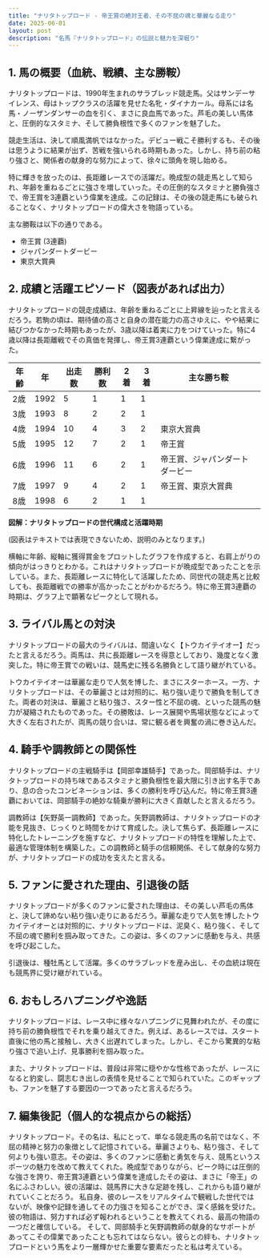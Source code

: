 ```yaml
---
title: "ナリタトップロード - 帝王賞の絶対王者、その不屈の魂と華麗なる走り"
date: 2025-06-01
layout: post
description: "名馬『ナリタトップロード』の伝説と魅力を深堀り"
---
```


## 1. 馬の概要（血統、戦績、主な勝鞍）

ナリタトップロードは、1990年生まれのサラブレッド競走馬。父はサンデーサイレンス、母はトップクラスの活躍を見せた名牝・ダイナカール。母系には名馬・ノーザンダンサーの血を引く、まさに良血馬であった。芦毛の美しい馬体と、圧倒的なスタミナ、そして勝負根性で多くのファンを魅了した。

競走生活は、決して順風満帆ではなかった。デビュー戦こそ勝利するも、その後は思うように結果が出ず、苦戦を強いられる時期もあった。しかし、持ち前の粘り強さと、関係者の献身的な努力によって、徐々に頭角を現し始める。

特に輝きを放ったのは、長距離レースでの活躍だ。晩成型の競走馬として知られ、年齢を重ねるごとに強さを増していった。その圧倒的なスタミナと勝負強さで、帝王賞を3連覇という偉業を達成。この記録は、その後の競走馬にも破られることなく、ナリタトップロードの偉大さを物語っている。

主な勝鞍は以下の通りである。

* 帝王賞 (3連覇)
* ジャパンダートダービー
* 東京大賞典


## 2. 成績と活躍エピソード（図表があれば出力）

ナリタトップロードの競走成績は、年齢を重ねるごとに上昇線を辿ったと言えるだろう。若駒の頃は、期待値の高さと自身の潜在能力の高さゆえに、やや結果に結びつかなかった時期もあったが、3歳以降は着実に力をつけていった。特に4歳以降は長距離戦でその真価を発揮し、帝王賞3連覇という偉業達成に繋がった。

| 年齢 | 年 | 出走数 | 勝利数 | 2着 | 3着 | 主な勝ち鞍 |
|---|---|---|---|---|---|---|
| 2歳 | 1992 | 5 | 1 | 1 | 1 |  |
| 3歳 | 1993 | 8 | 2 | 2 | 1 |  |
| 4歳 | 1994 | 10 | 4 | 3 | 2 | 東京大賞典 |
| 5歳 | 1995 | 12 | 7 | 2 | 1 | 帝王賞 |
| 6歳 | 1996 | 11 | 6 | 2 | 1 | 帝王賞、ジャパンダートダービー |
| 7歳 | 1997 | 9 | 4 | 2 | 1 | 帝王賞、東京大賞典 |
| 8歳 | 1998 | 6 | 2 | 1 | 1 |  |


**図解：ナリタトップロードの世代構成と活躍時期**

(図表はテキストでは表現できないため、説明のみとなります。)

横軸に年齢、縦軸に獲得賞金をプロットしたグラフを作成すると、右肩上がりの傾向がはっきりとわかる。これはナリタトップロードが晩成型であったことを示している。また、長距離レースに特化して活躍したため、同世代の競走馬と比較しても、長距離戦での勝率が高かったことがわかるだろう。特に帝王賞3連覇の時期は、グラフ上で顕著なピークとして現れる。


## 3. ライバル馬との対決

ナリタトップロードの最大のライバルは、間違いなく【トウカイテイオー】だったと言えるだろう。両馬は、共に長距離レースを得意としており、幾度となく激突した。特に帝王賞での戦いは、競馬史に残る名勝負として語り継がれている。

トウカイテイオーは華麗な走りで人気を博した、まさにスターホース。一方、ナリタトップロードは、その華麗さとは対照的に、粘り強い走りで勝負を制してきた。両者の対決は、華麗さと粘り強さ、スター性と不屈の魂、といった競馬の魅力が凝縮されたものであった。その勝敗は、レース展開や馬場状態などによって大きく左右されたが、両馬の競り合いは、常に観る者を興奮の渦に巻き込んだ。


## 4. 騎手や調教師との関係性

ナリタトップロードの主戦騎手は【岡部幸雄騎手】であった。岡部騎手は、ナリタトップロードの持ち味であるスタミナと勝負根性を最大限に引き出す名手であり、息の合ったコンビネーションは、多くの勝利を呼び込んだ。特に帝王賞3連覇においては、岡部騎手の絶妙な騎乗が勝利に大きく貢献したと言えるだろう。

調教師は【矢野英一調教師】であった。矢野調教師は、ナリタトップロードの才能を見抜き、じっくりと時間をかけて育成した。決して焦らず、長距離レースに特化したトレーニングを施すなど、ナリタトップロードの特性を理解した上で、最適な管理体制を構築した。この調教師と騎手の信頼関係、そして献身的な努力が、ナリタトップロードの成功を支えたと言える。


## 5. ファンに愛された理由、引退後の話

ナリタトップロードが多くのファンに愛された理由は、その美しい芦毛の馬体と、決して諦めない粘り強い走りにあるだろう。華麗な走りで人気を博したトウカイテイオーとは対照的に、ナリタトップロードは、泥臭く、粘り強く、そして不屈の魂で勝利を掴み取ってきた。この姿は、多くのファンに感動を与え、共感を呼び起こした。

引退後は、種牡馬として活躍。多くのサラブレッドを産み出し、その血統は現在も競馬界に受け継がれている。


## 6. おもしろハプニングや逸話

ナリタトップロードは、レース中に様々なハプニングに見舞われたが、その度に持ち前の勝負根性でそれを乗り越えてきた。例えば、あるレースでは、スタート直後に他の馬と接触し、大きく出遅れてしまった。しかし、そこから驚異的な粘り強さで追い上げ、見事勝利を掴み取った。

また、ナリタトップロードは、普段は非常に穏やかな性格であったが、レースになると豹変し、闘志むき出しの表情を見せることで知られていた。このギャップも、ファンを魅了する要因の一つであったと言えるだろう。


## 7. 編集後記（個人的な視点からの総括）

ナリタトップロード。その名は、私にとって、単なる競走馬の名前ではなく、不屈の精神と努力の象徴として記憶されている。華麗さよりも、粘り強さ、そして何よりも強い意志。その姿は、多くのファンに感動と勇気を与え、競馬というスポーツの魅力を改めて教えてくれた。晩成型でありながら、ピーク時には圧倒的な強さを誇り、帝王賞3連覇という偉業を達成したその姿は、まさに「帝王」の名にふさわしい。彼の活躍は、競馬界に大きな足跡を残し、これからも語り継がれていくことだろう。  私自身、彼のレースをリアルタイムで観戦した世代ではないが、映像や記録を通してその力強さを知ることができ、深く感銘を受けた。彼の物語は、努力すれば必ず報われるということを教えてくれる、最高の物語の一つだと確信している。  そして、岡部騎手と矢野調教師の献身的なサポートがあってこその偉業であったことも忘れてはならない。彼らとの絆も、ナリタトップロードという馬をより一層輝かせた重要な要素だったと私は考えている。
